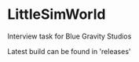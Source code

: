 # LittleSimWorld
 Interview task for Blue Gravity Studios

 Latest build can be found in 'releases'

